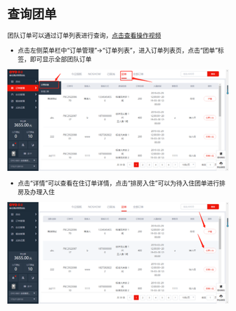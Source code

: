 # 查询团单

团队订单可以通过订单列表进行查询，[点击查看操作视频](http://crs-pms-vidio.oss-cn-beijing.aliyuncs.com/%E6%9F%A5%E7%9C%8B%E5%9B%A2%E5%8D%95.mp4)

* 点击左侧菜单栏中“订单管理”→“订单列表”，进入订单列表页，点击“团单”标签，即可显示全部团队订单

![](../../../.gitbook/assets/image%20%28346%29.png)

* 点击“详情”可以查看在住订单详情，点击“排房入住”可以为待入住团单进行排房及办理入住

![](../../../.gitbook/assets/image%20%28180%29.png)


